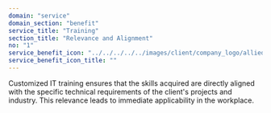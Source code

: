 ```yaml
---
domain: "service"
domain_section: "benefit"
service_title: "Training"
section_title: "Relevance and Alignment"
no: "1"
service_benefit_icon: "../../../../../images/client/company_logo/allied-marketing.png"
service_benefit_icon_title: ""
---
```


Customized IT training ensures that the skills acquired are directly aligned with the specific technical requirements of the client's projects and industry. This relevance leads to immediate applicability in the workplace.
